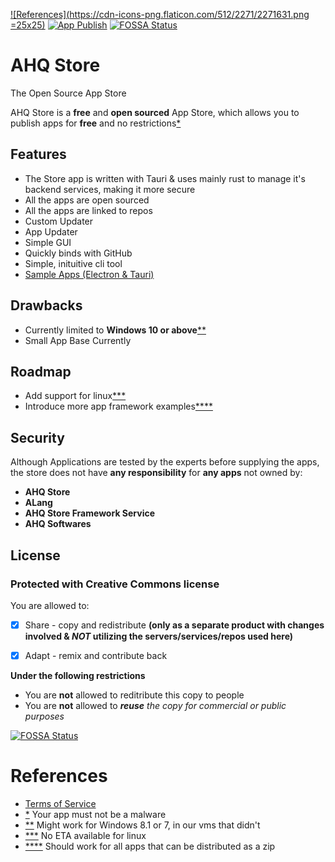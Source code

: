 [![References](https://cdn-icons-png.flaticon.com/512/2271/2271631.png =25x25)](#references)
[![App Publish](https://github.com/ahqsoftwares/tauri-ahq-store/actions/workflows/publish.yml/badge.svg?branch=master)](https://github.com/ahqsoftwares/tauri-ahq-store/actions/workflows/publish.yml)
[![FOSSA Status](https://app.fossa.com/api/projects/git%2Bgithub.com%2Fahqsoftwares%2Ftauri-ahq-store.svg?type=shield)](https://app.fossa.com/projects/git%2Bgithub.com%2Fahqsoftwares%2Ftauri-ahq-store?ref=badge_shield)

# AHQ Store

The Open Source App Store

AHQ Store is a **free** and **open sourced** App Store, which allows you to publish apps for **free** and no restrictions[*](#references)

## Features
 - The Store app is written with Tauri & uses mainly rust to manage it's backend services, making it more secure
 - All the apps are open sourced
 - All the apps are linked to repos
 - Custom Updater
 - App Updater
 - Simple GUI
 - Quickly binds with GitHub
 - Simple, inituitive cli tool
 - [Sample Apps (Electron & Tauri)](https://github.com/ahqsoftwares/ahqstore-sample-project)

## Drawbacks
 - Currently limited to **Windows 10 or above**[**](#references)
 - Small App Base Currently

## Roadmap
 - Add support for linux[***](#references)
 - Introduce more app framework examples[*\***](#references)

## Security
Although Applications are tested by the experts before supplying the apps, the store does not have **any responsibility** for **any apps** not owned by:
 - **AHQ Store**
 - **ALang**
 - **AHQ Store Framework Service**
 - **AHQ Softwares**

## License

### Protected with Creative Commons license

You are allowed to:

- [x] Share - copy and redistribute **(only as a separate product with changes involved & _NOT_ utilizing the servers/services/repos used here)**

- [x] Adapt - remix and contribute back

**Under the following restrictions**

- You are **not** allowed to reditribute this copy to people
- You are **not** allowed to _**reuse**_ _the copy for commercial or public purposes_

[![FOSSA Status](https://app.fossa.com/api/projects/git%2Bgithub.com%2Fahqsoftwares%2Ftauri-ahq-store.svg?type=large)](https://app.fossa.com/projects/git%2Bgithub.com%2Fahqsoftwares%2Ftauri-ahq-store?ref=badge_large)

# References
- [Terms of Service](https://github.com/ahqsoftwares/tauri-ahq-store/security/policy)
- [*](#ahq-store) Your app must not be a malware
- [**](#features) Might work for Windows 8.1 or 7, in our vms that didn't
- [***](#drawbacks) No ETA available for linux
- [*\***](#roadmap) Should work for all apps that can be distributed as a zip